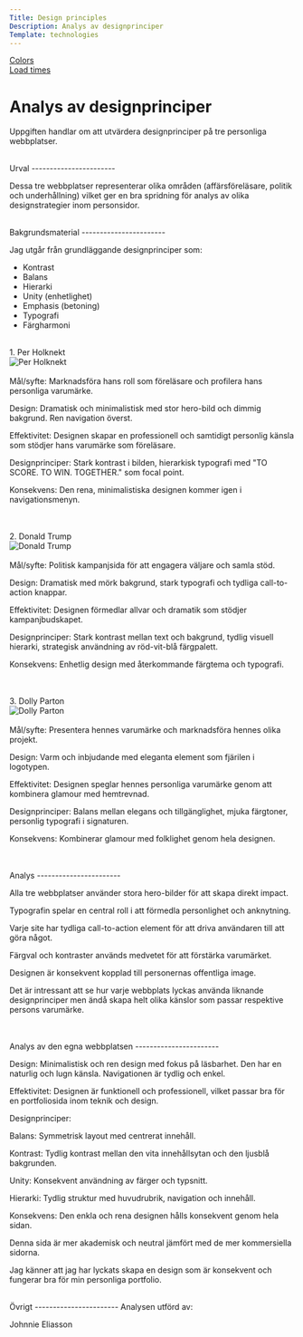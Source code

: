 ```yaml
---
Title: Design principles
Description: Analys av designprinciper
Template: technologies
---
```



<div class="menu">
<div class="menu-item">
<a href="../analysis/01_colors">Colors</a>
</div>

<div class="menu-item">
<a href="../analysis/02_load">Load times</a>
</div>
</div>



<div class="content" markdown="1">

# Analys av designprinciper
Uppgiften handlar om att utvärdera designprinciper på tre personliga webbplatser.

<br>
Urval
-----------------------

Dessa tre webbplatser representerar olika områden (affärsföreläsare, politik och underhållning) vilket ger en bra spridning för analys av olika designstrategier inom personsidor.

<br>
Bakgrundsmaterial
-----------------------

Jag utgår från grundläggande designprinciper som:

 - Kontrast
 - Balans
 - Hierarki
 - Unity (enhetlighet)
 - Emphasis (betoning)
 - Typografi
 - Färgharmoni



<br>
1. Per Holknekt
<div class="image2">
    <img src="../assets/img/per.png" alt="Per Holknekt">
</div>

<br>
Mål/syfte: Marknadsföra hans roll som föreläsare och profilera hans personliga varumärke.

Design: Dramatisk och minimalistisk med stor hero-bild och dimmig bakgrund. Ren navigation överst. 

Effektivitet: Designen skapar en professionell och samtidigt personlig känsla som stödjer hans varumärke som föreläsare.

Designprinciper: Stark kontrast i bilden, hierarkisk typografi med "TO SCORE. TO WIN. TOGETHER." som focal point.

Konsekvens: Den rena, minimalistiska designen kommer igen i navigationsmenyn.


<br>
<br>
2. Donald Trump
<div class="image2">
    <img src="../assets/img/trump.png" alt="Donald Trump">
</div>

<br>
Mål/syfte: Politisk kampanjsida för att engagera väljare och samla stöd.

Design: Dramatisk med mörk bakgrund, stark typografi och tydliga call-to-action knappar.

Effektivitet: Designen förmedlar allvar och dramatik som stödjer kampanjbudskapet.

Designprinciper: Stark kontrast mellan text och bakgrund, tydlig visuell hierarki, strategisk användning av röd-vit-blå färgpalett.

Konsekvens: Enhetlig design med återkommande färgtema och typografi.

<br>
<br>
3. Dolly Parton
<div class="image2">
    <img src="../assets/img/dolly.png" alt="Dolly Parton">
</div>

<br>
Mål/syfte: Presentera hennes varumärke och marknadsföra hennes olika projekt.

Design: Varm och inbjudande med eleganta element som fjärilen i logotypen.

Effektivitet: Designen speglar hennes personliga varumärke genom att kombinera glamour med hemtrevnad.

Designprinciper: Balans mellan elegans och tillgänglighet, mjuka färgtoner, personlig typografi i signaturen.

Konsekvens: Kombinerar glamour med folklighet genom hela designen.


<br>
<br>
Analys
-----------------------

Alla tre webbplatser använder stora hero-bilder för att skapa direkt impact.

Typografin spelar en central roll i att förmedla personlighet och anknytning.

Varje site har tydliga call-to-action element för att driva användaren till att göra något.

Färgval och kontraster används medvetet för att förstärka varumärket.

Designen är konsekvent kopplad till personernas offentliga image.

Det är intressant att se hur varje webbplats lyckas använda liknande designprinciper men ändå skapa helt olika känslor som passar respektive persons varumärke.


<br>
<br>
Analys av den egna webbplatsen
-----------------------

Design: Minimalistisk och ren design med fokus på läsbarhet. 
Den har en naturlig och lugn känsla. Navigationen är tydlig och enkel.

Effektivitet: Designen är funktionell och professionell, vilket passar bra för en portfoliosida inom teknik och design.

Designprinciper:

Balans: Symmetrisk layout med centrerat innehåll.

Kontrast: Tydlig kontrast mellan den vita innehållsytan och den ljusblå bakgrunden.

Unity: Konsekvent användning av färger och typsnitt.

Hierarki: Tydlig struktur med huvudrubrik, navigation och innehåll.

Konsekvens: Den enkla och rena designen hålls konsekvent genom hela sidan.

Denna sida är mer akademisk och neutral jämfört med de mer kommersiella sidorna.

Jag känner att jag har lyckats skapa en design som är konsekvent och fungerar bra för min personliga portfolio.

<br>
Övrigt
-----------------------
Analysen utförd av:

Johnnie Eliasson

</div>